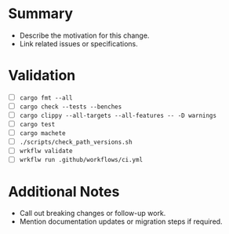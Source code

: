 # Summary

- Describe the motivation for this change.
- Link related issues or specifications.

# Validation

- [ ] `cargo fmt --all`
- [ ] `cargo check --tests --benches`
- [ ] `cargo clippy --all-targets --all-features -- -D warnings`
- [ ] `cargo test`
- [ ] `cargo machete`
- [ ] `./scripts/check_path_versions.sh`
- [ ] `wrkflw validate`
- [ ] `wrkflw run .github/workflows/ci.yml`

# Additional Notes

- Call out breaking changes or follow-up work.
- Mention documentation updates or migration steps if required.
